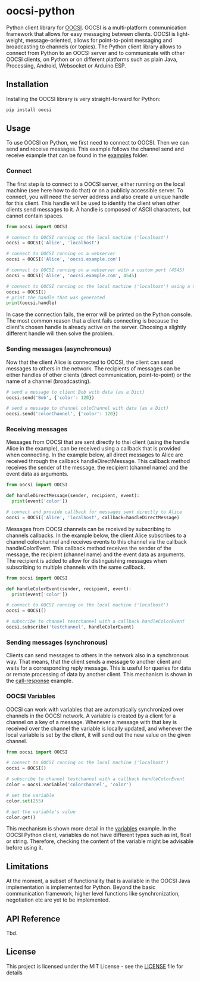 # oocsi-python
Python client library for [OOCSI](https://github.com/iddi/oocsi). OOCSI is a multi-platform communication framework that allows for easy messaging between clients. OOCSI is light-weight, message-oriented, allows for point-to-point messaging and broadcasting to channels (or topics). The Python client library allows to connect from Python to an OOCSI server and to communicate with other OOCSI clients, on Python or on different platforms such as plain Java, Processing, Android, Websocket or Arduino ESP.

## Installation
Installing the OOCSI library is very straight-forward for Python:

```bash
pip install oocsi
```

## Usage
To use OOCSI on Python, we first need to connect to OOCSI. Then we can send and receive messages. This example follows the channel send and receive example that can be found in the [examples](examples/) folder.

### Connect
The first step is to connect to a OOCSI server, either running on the local machine (see here how to do that) or on a publicly accessible server. To connect, you will need the server address and also create a unique handle for this client. This handle will be used to identify the client when other clients send messages to it. A handle is composed of ASCII characters, but cannot contain spaces.

```python
from oocsi import OOCSI

# connect to OOCSI running on the local machine ('localhost')
oocsi = OOCSI('Alice', 'localhost')

# connect to OOCSI running on a webserver
oocsi = OOCSI('Alice', 'oocsi.example.com')

# connect to OOCSI running on a webserver with a custom port (4545)
oocsi = OOCSI('Alice', 'oocsi.example.com', 4545)

# connect to OOCSI running on the local machine ('localhost') using a newly-generated handle (e.g. OOCSIClient_<unique id>)
oocsi = OOCSI()
# print the handle that was generated
print(oocsi.handle)

```  
In case the connection fails, the error will be printed on the Python console. The most common reason that a client fails connecting is because the client's chosen handle is already active on the server. Choosing a slightly different handle will then solve the problem.


### Sending messages (asynchronous)

Now that the client Alice is connected to OOCSI, the client can send messages to others in the network. The recipients of messages can be either handles of other clients (direct communication, point-to-point) or the name of a channel (broadcasting).

```python
# send a message to client Bob with data (as a Dict)
oocsi.send('Bob', {'color': 120})

# send a message to channel coloChannel with data (as a Dict)
oocsi.send('colorChannel', {'color': 120})
```  

### Receiving messages
Messages from OOCSI that are sent directly to thsi client (using the handle Alice in the example), can be received using a callback that is provided when connecting. In the example below, all direct messages to Alice are received through the callback handleDirectMessage. This callback method receives the sender of the message, the recipient (channel name) and the event data as arguments. 

```python
from oocsi import OOCSI

def handleDirectMessage(sender, recipient, event):
  print(event['color'])

# connect and provide callback for messages sent directly to Alice
oocsi = OOCSI('Alice', 'localhost', callback=handleDirectMessage)

```  

Messages from OOCSI channels can be received by subscribing to channels callbacks. In the example below, the client Alice subscribes to a channel colorchannel and receives events to this channel via the callback handleColorEvent. This callback method receives the sender of the message, the recipient (channel name) and the event data as arguments. The recipient is added to allow for distinguishing messages when subscribing to multiple channels with the same callback.

```python
from oocsi import OOCSI

def handleColorEvent(sender, recipient, event):
  print(event['color'])

# connect to OOCSI running on the local machine ('localhost')
oocsi = OOCSI()

# subscribe to channel testchannel with a callback handleColorEvent
oocsi.subscribe('testchannel', handleColorEvent)
```  

### Sending messages (synchronous)
Clients can send messages to others in the network also in a synchronous way. That means, that the client sends a message to another client and waits for a corresponding reply message. This is useful for queries for data or remote processing of data by another client.
This mechanism is shown in the [call-response](examples/callResponse.py) example.


### OOCSI Variables
OOCSI can work with variables that are automatically synchronized over channels in the OOCSI network. A variable is created by a client for a channel on a key of a message. Whenever a message with that key is received over the channel the variable is locally updated, and whenever the local variable is set by the client, it will send out the new value on the given channel. 

```python
from oocsi import OOCSI

# connect to OOCSI running on the local machine ('localhost')
oocsi = OOCSI()

# subscribe to channel testchannel with a callback handleColorEvent
color = oocsi.variable('colorchannel', 'color')

# set the variable 
color.set(255)

# get the variable's value
color.get()

```  


This mechanism is shown more detail in the [variables](examples/variables.py) example. In the OOCSI Python client, variables do not have different types such as int, float or string. Therefore, checking the content of the variable might be advisable before using it.  
 


## Limitations
At the moment, a subset of functionality that is available in the OOCSI Java implementation is implemented for Python. Beyond the basic communication framework, higher level functions like synchronization, negotiation etc are yet to be implemented.


## API Reference
Tbd.


## License
This project is licensed under the MIT License - see the [LICENSE](LICENSE) file for details
